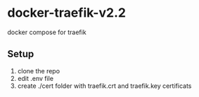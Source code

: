 # docker-traefik-v2.2
docker compose for traefik

## Setup
1. clone the repo
2. edit .env file
3. create ./cert folder with traefik.crt and traefik.key certificats


